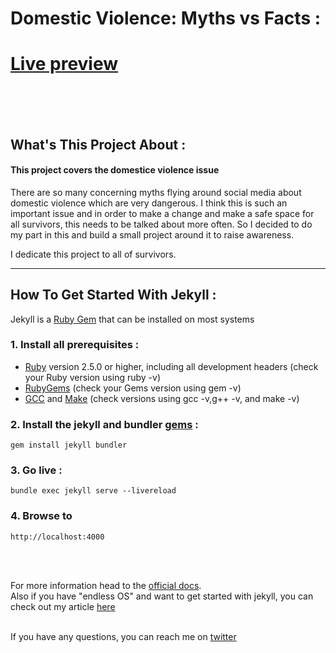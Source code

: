 # Domestic Violence: Myths vs Facts :
# [Live preview](https://nazaneyn.github.io/StopTheViolence/)


<br><br><br>
## What's This Project About :

#### This project covers the domestice violence issue
There are so many concerning myths flying around social media about domestic violence which are very dangerous.
I think this is such an important issue and in order to make a change and make a safe space for all survivors, this needs to be talked about more often. So I decided to do my part in this and build a small project around it to raise awareness.<br>

I dedicate this project to all of survivors.


<hr>

## How To Get Started With Jekyll :

Jekyll is a [Ruby Gem](https://jekyllrb.com/docs/ruby-101/#gems) that can be installed on most systems

### 1. Install all prerequisites :
* [Ruby](https://www.ruby-lang.org/en/downloads/) version 2.5.0 or higher, including all development headers (check your Ruby version using ruby -v)
* [RubyGems](https://rubygems.org/pages/download) (check your Gems version using gem -v)
* [GCC](https://gcc.gnu.org/install/) and [Make](https://www.gnu.org/software/make/) (check versions using gcc -v,g++ -v, and make -v)

### 2. Install the jekyll and bundler [gems](https://jekyllrb.com/docs/ruby-101/#gems) :
```
gem install jekyll bundler
```

### 3. Go live :
```
bundle exec jekyll serve --livereload
```

### 4. Browse to 
```
http://localhost:4000
```
<br><br>

For more information head to the [official docs](https://jekyllrb.com/docs/installation/). <br>
Also if you have "endless OS" and want to get started with jekyll, you can check out my article [here](https://nazanin-ashrafi.hashnode.dev/how-to-get-started-with-jekyll-on-endless-os) <br> <br>

If you have any questions, you can reach me on [twitter](https://twitter.com/nazanin_ashrafi)
